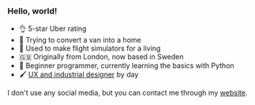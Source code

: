 ### Hello, world!

- 👌 5-star Uber rating
- 🚐 Trying to convert a van into a home
- 🚁 Used to make flight simulators for a living
- 🇬🇧 Originally from London, now based in Sweden
- 🐍 Beginner programmer, currently learning the basics with Python
- 🖌 [UX and industrial designer](https://dannytaylor.se) by day

I don't use any social media, but you can contact me through my [website](https://dannytaylor.codes).
